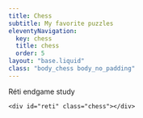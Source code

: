 ```yaml
---
title: Chess
subtitle: My favorite puzzles
eleventyNavigation:
  key: chess
  title: chess
  order: 5
layout: "base.liquid"
class: "body_chess body_no_padding"
---
```


<link rel="stylesheet" href="/static/lichess-pgn-viewer.css" />

<div class="container">
  <div class="col padding">
    Réti endgame study

    <div id="reti" class="chess"></div>

  </div>
</div>

<script src="/static/chess.js" type="module"></script>
